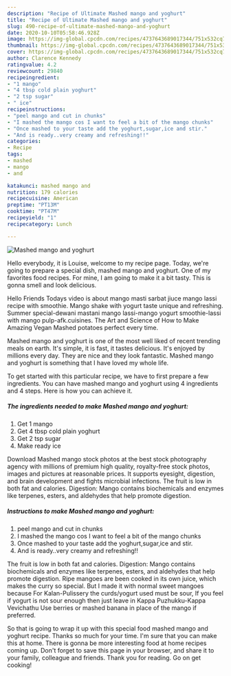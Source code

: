 ```yaml
---
description: "Recipe of Ultimate Mashed mango and yoghurt"
title: "Recipe of Ultimate Mashed mango and yoghurt"
slug: 490-recipe-of-ultimate-mashed-mango-and-yoghurt
date: 2020-10-10T05:58:46.928Z
image: https://img-global.cpcdn.com/recipes/4737643689017344/751x532cq70/mashed-mango-and-yoghurt-recipe-main-photo.jpg
thumbnail: https://img-global.cpcdn.com/recipes/4737643689017344/751x532cq70/mashed-mango-and-yoghurt-recipe-main-photo.jpg
cover: https://img-global.cpcdn.com/recipes/4737643689017344/751x532cq70/mashed-mango-and-yoghurt-recipe-main-photo.jpg
author: Clarence Kennedy
ratingvalue: 4.2
reviewcount: 29840
recipeingredient:
- "1 mango"
- "4 tbsp cold plain yoghurt"
- "2 tsp sugar"
- " ice"
recipeinstructions:
- "peel mango and cut in chunks"
- "I mashed the mango cos I want to feel a bit of the mango chunks"
- "Once mashed to your taste add the yoghurt,sugar,ice and stir."
- "And is ready..very creamy and refreshing!!"
categories:
- Recipe
tags:
- mashed
- mango
- and

katakunci: mashed mango and 
nutrition: 179 calories
recipecuisine: American
preptime: "PT13M"
cooktime: "PT47M"
recipeyield: "1"
recipecategory: Lunch

---
```



![Mashed mango and yoghurt](https://img-global.cpcdn.com/recipes/4737643689017344/751x532cq70/mashed-mango-and-yoghurt-recipe-main-photo.jpg)

Hello everybody, it is Louise, welcome to my recipe page. Today, we're going to prepare a special dish, mashed mango and yoghurt. One of my favorites food recipes. For mine, I am going to make it a bit tasty. This is gonna smell and look delicious.

Hello Friends Todays video is about mango masti sarbat jiuce mango lassi recipe with smoothie. Mango shake with yogurt taste unique and refreshing. Summer special-dewani mastani mango lassi-mango yogurt smoothie-lassi with mango pulp-afk.cuisines. The Art and Science of How to Make Amazing Vegan Mashed potatoes perfect every time.

Mashed mango and yoghurt is one of the most well liked of recent trending meals on earth. It's simple, it is fast, it tastes delicious. It's enjoyed by millions every day. They are nice and they look fantastic. Mashed mango and yoghurt is something that I have loved my whole life.


To get started with this particular recipe, we have to first prepare a few ingredients. You can have mashed mango and yoghurt using 4 ingredients and 4 steps. Here is how you can achieve it.

<!--inarticleads1-->

##### The ingredients needed to make Mashed mango and yoghurt:

1. Get 1 mango
1. Get 4 tbsp cold plain yoghurt
1. Get 2 tsp sugar
1. Make ready  ice


Download Mashed mango stock photos at the best stock photography agency with millions of premium high quality, royalty-free stock photos, images and pictures at reasonable prices. It supports eyesight, digestion, and brain development and fights microbial infections. The fruit is low in both fat and calories. Digestion: Mango contains biochemicals and enzymes like terpenes, esters, and aldehydes that help promote digestion. 

<!--inarticleads2-->

##### Instructions to make Mashed mango and yoghurt:

1. peel mango and cut in chunks
1. I mashed the mango cos I want to feel a bit of the mango chunks
1. Once mashed to your taste add the yoghurt,sugar,ice and stir.
1. And is ready..very creamy and refreshing!!


The fruit is low in both fat and calories. Digestion: Mango contains biochemicals and enzymes like terpenes, esters, and aldehydes that help promote digestion. Ripe mangoes are been cooked in its own juice, which makes the curry so special. But I made it with normal sweet mangoes because For Kalan-Pulissery the curds/yogurt used must be sour, If you feel if yogurt is not sour enough then just leave in Kappa Puzhukku-Kappa Vevichathu Use berries or mashed banana in place of the mango if preferred. 

So that is going to wrap it up with this special food mashed mango and yoghurt recipe. Thanks so much for your time. I'm sure that you can make this at home. There is gonna be more interesting food at home recipes coming up. Don't forget to save this page in your browser, and share it to your family, colleague and friends. Thank you for reading. Go on get cooking!
